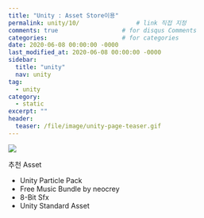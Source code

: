 ```yaml
---
title: "Unity : Asset Store이용"
permalink: unity/10/                # link 직접 지정
comments: true                  # for disqus Comments
categories:                     # for categories
date: 2020-06-08 00:00:00 -0000
last_modified_at: 2020-06-08 00:00:00 -0000
sidebar:
  title: "unity" 
  nav: unity
tag:
  - unity
category:
  - static
excerpt: ""
header:
  teaser: /file/image/unity-page-teaser.gif
---
```


![](/file/image/unity-10-01.png)

추천 Asset

* Unity Particle Pack
* Free Music Bundle by neocrey
* 8-Bit Sfx
* Unity Standard Asset
